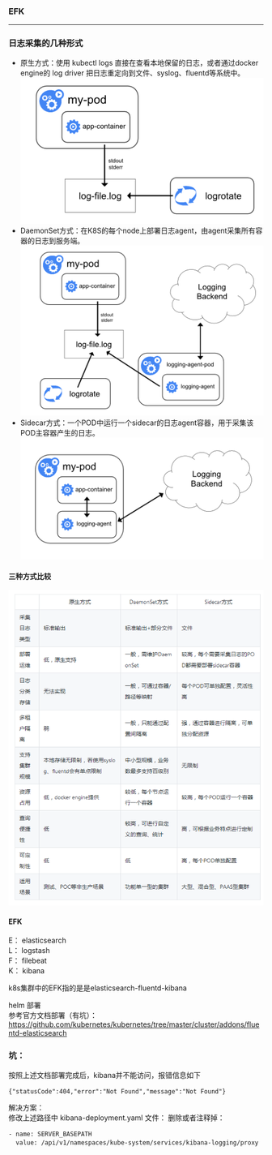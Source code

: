 ### EFK  
---
### 日志采集的几种形式  
- 原生方式：使用 kubectl logs 直接在查看本地保留的日志，或者通过docker engine的 log driver 把日志重定向到文件、syslog、fluentd等系统中。  
![image](images/logging-node-level.png)
- DaemonSet方式：在K8S的每个node上部署日志agent，由agent采集所有容器的日志到服务端。  
![](images/logging-with-node-agent.png)
- Sidecar方式：一个POD中运行一个sidecar的日志agent容器，用于采集该POD主容器产生的日志。  
![](images/logging-with-sidecar-agent.png)  
#### 三种方式比较
![](images/logging-compare.png)


#### EFK
E： elasticsearch  
L： logstash  
F： filebeat  
K： kibana  

k8s集群中的EFK指的是是elasticsearch-fluentd-kibana     

helm 部署  
参考官方文档部署（有坑）：
https://github.com/kubernetes/kubernetes/tree/master/cluster/addons/fluentd-elasticsearch

### 坑：
按照上述文档部署完成后，kibana并不能访问，报错信息如下
```html
{"statusCode":404,"error":"Not Found","message":"Not Found"}
```
解决方案：  
修改上述路径中 kibana-deployment.yaml 文件：
删除或者注释掉：
```html
- name: SERVER_BASEPATH
  value: /api/v1/namespaces/kube-system/services/kibana-logging/proxy
```
